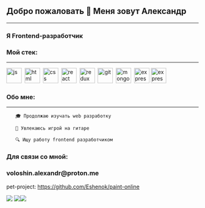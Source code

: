 <h2>Добро пожаловать 👋 Меня зовут Александр</h2>

--- 
<h3>Я Frontend-разработчик</h3>
<h3>Мой стек:</h3>

---
<div>
    <img src="https://cdn.jsdelivr.net/gh/devicons/devicon/icons/javascript/javascript-original.svg" title="js" width="40" height="40"/>&nbsp;
    <img src="https://cdn.jsdelivr.net/gh/devicons/devicon/icons/html5/html5-original.svg" title="html" width="40" height="40"/>&nbsp;
    <img src="https://cdn.jsdelivr.net/gh/devicons/devicon/icons/css3/css3-original.svg" title="css" width="40" height="40"/>&nbsp;
    <img src="https://cdn.jsdelivr.net/gh/devicons/devicon/icons/react/react-original.svg" title="react" width="40" height="40"/>&nbsp;
    <img src="https://cdn.jsdelivr.net/gh/devicons/devicon/icons/redux/redux-original.svg" title="redux" width="40" height="40"/>&nbsp;
    <img src="https://cdn.jsdelivr.net/gh/devicons/devicon/icons/git/git-plain.svg" title="git" width="40" height="40"/>&nbsp;
    <img src="https://cdn.jsdelivr.net/gh/devicons/devicon/icons/mongodb/mongodb-plain.svg" title="mongoDB" width="40" height="40"/>&nbsp;
    <img src="https://cdn.jsdelivr.net/gh/devicons/devicon/icons/express/express-original.svg" title="express" width="40" height="40"/>
    <img src="https://cdn.jsdelivr.net/gh/devicons/devicon/icons/nginx/nginx-original.svg" title="express" width="40" height="40"/>
</div>

<h3>Обо мне:</h3>

---
<ul>

    🎓 Продолжаю изучать web разработку

    🎸 Увлекаюсь игрой на гитаре

    🔍 Ищу работу frontend разработчиком

</ul>

<h3>Для связи со мной:</h3>
<h3>voloshin.alexandr@proton.me</h3>

pet-project: https://github.com/Eshenok/paint-online

![](http://github-profile-summary-cards.vercel.app/api/cards/profile-details?username=Eshenok&theme=dracula)
![](http://github-profile-summary-cards.vercel.app/api/cards/repos-per-language?username=Eshenok&theme=dracula)![](http://github-profile-summary-cards.vercel.app/api/cards/stats?username=Eshenok&theme=dracula)
